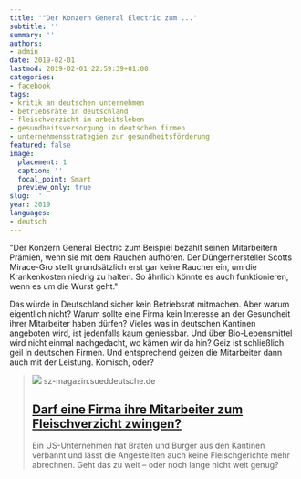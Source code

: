 ```yaml
---
title: '"Der Konzern General Electric zum ...'
subtitle: ''
summary: ''
authors:
- admin
date: 2019-02-01
lastmod: 2019-02-01 22:59:39+01:00
categories:
- facebook
tags:
- kritik an deutschen unternehmen
- betriebsräte in deutschland
- fleischverzicht im arbeitsleben
- gesundheitsversorgung in deutschen firmen
- unternehmensstrategien zur gesundheitsförderung
featured: false
image:
  placement: 1
  caption: ''
  focal_point: Smart
  preview_only: true
slug: ''
year: 2019
languages:
- deutsch
---
```


"Der Konzern General Electric zum Beispiel bezahlt seinen Mitarbeitern Prämien, wenn sie mit dem Rauchen aufhören. Der Düngerhersteller Scotts Mirace-Gro stellt grundsätzlich erst gar keine Raucher ein, um die Krankenkosten niedrig zu halten. So ähnlich könnte es auch funktionieren, wenn es um die Wurst geht."

Das würde in Deutschland sicher kein Betriebsrat mitmachen. Aber warum eigentlich nicht? Warum sollte eine Firma kein Interesse an der Gesundheit ihrer Mitarbeiter haben dürfen? Vieles was in deutschen Kantinen angeboten wird, ist jedenfalls kaum geniessbar. Und über Bio-Lebensmittel wird nicht einmal nachgedacht, wo kämen wir da hin? Geiz ist schließlich geil in deutschen Firmen. Und entsprechend geizen die Mitarbeiter dann auch mit der Leistung. Komisch, oder?
> [![](https://szm-media.sueddeutsche.de/image/szm/1d560990c5a7f6ec5ba7ffc2974899f9/t10l0w2124h1195/1280/image.jpeg?h=8b77224f57086c3f9b05677ce2ee89ba&hv=1)](https://sz-magazin.sueddeutsche.de/die-loesung-fuer-alles/darf-eine-firma-ihre-mitarbeiter-zum-fleischverzicht-zwingen-86349)
> sz-magazin.sueddeutsche.de
> ## [Darf eine Firma ihre Mitarbeiter zum Fleischverzicht zwingen?](https://sz-magazin.sueddeutsche.de/die-loesung-fuer-alles/darf-eine-firma-ihre-mitarbeiter-zum-fleischverzicht-zwingen-86349)
>
>Ein US-Unternehmen hat Braten und Burger aus den Kantinen verbannt und lässt die Angestellten auch keine Fleischgerichte mehr abrechnen. Geht das zu weit – oder noch lange nicht weit genug?